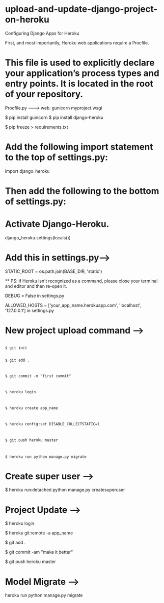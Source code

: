 # upload-and-update-django-project-on-heroku

<!-- Project Upload -->
Configuring Django Apps for Heroku

First, and most importantly, Heroku web applications require a Procfile.

# This file is used to explicitly declare your application’s process types and entry points. It is located in the root of your repository.

Procfile.py --->
web: gunicorn myproject.wsgi

$ pip install gunicorn
$ pip install django-heroku

$ pip freeze > requirements.txt

# Add the following import statement to the top of settings.py:
import django_heroku

# Then add the following to the bottom of settings.py:
# Activate Django-Heroku.
django_heroku.settings(locals())

# Add this in settings.py-->
STATIC_ROOT = os.path.join(BASE_DIR, 'static')

** PS: if Heroku isn't recognized as a command, please close your terminal and editor and then re-open it.

DEBUG = False in settings.py

ALLOWED_HOSTS = ['your_app_name.herokuapp.com', 'localhost', '127.0.0.1'] in settings.py

# New project upload command -->
<code>
$ git init

$ git add .

$ git commit -m "first commit"

$ heroku login

$ heroku create app_name

$ heroku config:set DISABLE_COLLECTSTATIC=1

$ git push heroku master

$ heroku run python manage.py migrate
</code>
# Create super user -->
$ heroku run:detached python manage.py createsuperuser

# Project Update -->
$ heroku login

$ heroku git:remote -a app_name

$ git add .

$ git commit -am "make it better"

$ git push heroku master

# Model Migrate -->
heroku run python manage.py migrate
